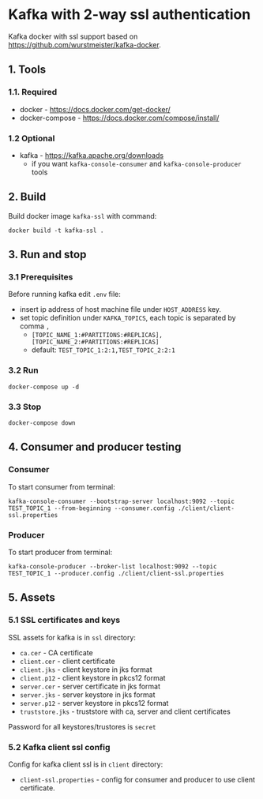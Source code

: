 # Kafka with 2-way ssl authentication

Kafka docker with ssl support based on https://github.com/wurstmeister/kafka-docker.

## 1. Tools

### 1.1. Required

 * docker - https://docs.docker.com/get-docker/
 * docker-compose - https://docs.docker.com/compose/install/


### 1.2 Optional

 * kafka - https://kafka.apache.org/downloads
   * if you want `kafka-console-consumer` and `kafka-console-producer` tools


## 2. Build

Build docker image `kafka-ssl` with command:

```
docker build -t kafka-ssl .
```

## 3. Run and stop

### 3.1 Prerequisites

Before running kafka edit `.env` file:
 
 * insert ip address of host machine file under `HOST_ADDRESS` key.
 * set topic definition under `KAFKA_TOPICS`, each topic is separated by comma `,`
 	* `[TOPIC_NAME_1:#PARTITIONS:#REPLICAS],[TOPIC_NAME_2:#PARTITIONS:#REPLICAS]`
 	* default: `TEST_TOPIC_1:2:1,TEST_TOPIC_2:2:1`


### 3.2 Run

```
docker-compose up -d
```

### 3.3 Stop

```
docker-compose down
```


## 4. Consumer and producer testing

### Consumer

To start consumer from terminal:

```
kafka-console-consumer --bootstrap-server localhost:9092 --topic TEST_TOPIC_1 --from-beginning --consumer.config ./client/client-ssl.properties 
```

### Producer

To start producer from terminal:

```
kafka-console-producer --broker-list localhost:9092 --topic TEST_TOPIC_1 --producer.config ./client/client-ssl.properties 
```


## 5. Assets

### 5.1 SSL certificates and keys

SSL assets for kafka is in `ssl` directory:

 * `ca.cer` - CA certificate
 * `client.cer` - client certificate
 * `client.jks` - client keystore in jks format
 * `client.p12` - client keystore in pkcs12 format
 * `server.cer` - server certificate in jks format 
 * `server.jks` - server keystore in jks format
 * `server.p12` - server keystore in pkcs12 format
 * `truststore.jks` - truststore with ca, server and client certificates


Password for all keystores/trustores is `secret`

### 5.2 Kafka client ssl config

Config for kafka client ssl is in `client` directory:

 * `client-ssl.properties` - config for consumer and producer to use client certificate.

